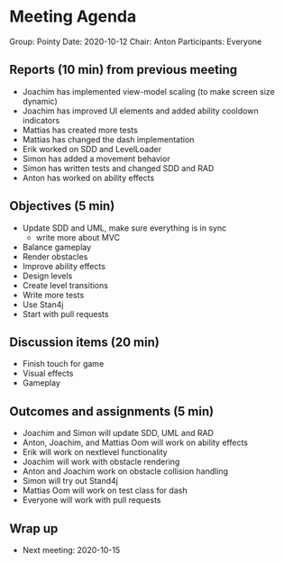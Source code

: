 # Meeting Agenda

Group: Pointy
Date: 2020-10-12
Chair: Anton
Participants: Everyone

## Reports (10 min) from previous meeting
- Joachim has implemented view-model scaling (to make screen size dynamic)
- Joachim has improved UI elements and added ability cooldown indicators
- Mattias has created more tests
- Mattias has changed the dash implementation
- Erik worked on SDD and LevelLoader
- Simon has added a movement behavior
- Simon has written tests and changed SDD and RAD
- Anton has worked on ability effects

## Objectives (5 min) 
- Update SDD and UML, make sure everything is in sync
    - write more about MVC
- Balance gameplay
- Render obstacles
- Improve ability effects
- Design levels
- Create level transitions
- Write more tests
- Use Stan4j 
- Start with pull requests

## Discussion items (20 min)
- Finish touch for game
- Visual effects
- Gameplay

## Outcomes and assignments (5 min)
- Joachim and Simon will update SDD, UML and RAD
- Anton, Joachim, and Mattias Oom will work on ability effects
- Erik will work on nextlevel functionality
- Joachim will work with obstacle rendering
- Anton and Joachim work on obstacle collision handling
- Simon will try out Stand4j
- Mattias Oom will work on test class for dash
- Everyone will work with pull requests

## Wrap up
- Next meeting: 2020-10-15
